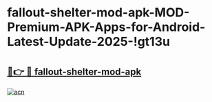 # fallout-shelter-mod-apk-MOD-Premium-APK-Apps-for-Android-Latest-Update-2025-!gt13u

# <h2><a href="https://atbb93.esa.edu.pl?title=fallout-shelter-mod-apk&ref=gt13u">🔗👉 🔴 fallout-shelter-mod-apk</a></h2>

[![acn](https://github.com/user-attachments/assets/0f9c940e-d8b0-45ae-aac7-cd30a18b3e1c)](https://atbb93.esa.edu.pl?title=fallout-shelter-mod-apk&ref=gt13u)

